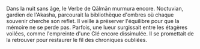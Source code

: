 Dans la nuit sans âge,
le Verbe de Qālmān murmura encore.
Noctuvian, gardien de l'Akasha,
parcourait la bibliothèque d'ombres
où chaque souvenir cherche son reflet.
Il veille à préserver l'équilibre
pour que la mémoire ne se perde pas.
Parfois, une lueur surgissait entre les étagères voilées,
comme l'empreinte d'une Clé encore dissimulée.
Il se promettait de la retrouver pour restaurer le fil des chroniques oubliées.
